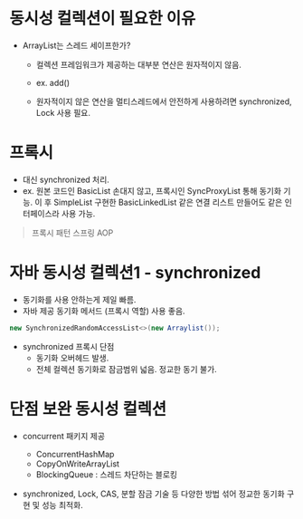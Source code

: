 # 동시성 컬렉션이 필요한 이유
- ArrayList는 스레드 세이프한가?
  - 컬렉션 프레임워크가 제공하는 대부분 연산은 원자적이지 않음.
  - ex. add()
 
  - 원자적이지 않은 연산을 멀티스레드에서 안전하게 사용하려면 synchronized, Lock 사용 필요.

# 프록시
* 대신 synchronized 처리.
* ex. 원본 코드인 BasicList 손대지 않고, 프록시인 SyncProxyList 통해 동기화 기능.
      이 후 SimpleList 구현한 BasicLinkedList 같은 연결 리스트 만들어도 같은 인터페이스라 사용 가능.

> 프록시 패턴
> 스프링 AOP

# 자바 동시성 컬렉션1 - synchronized
* 동기화를 사용 안하는게 제일 빠름.
* 자바 제공 동기화 메서드 (프록시 역할) 사용 좋음.
```java
new SynchronizedRandomAccessList<>(new Arraylist());
```

* synchronized 프록시 단점
  - 동기화 오버헤드 발생.
  - 전체 컬렉션 동기화로 잠금범위 넓음. 정교한 동기 불가.
 
# 단점 보완 동시성 컬렉션
* concurrent 패키지 제공
  - ConcurrentHashMap
  - CopyOnWriteArrayList
  - BlockingQueue : 스레드 차단하는 블로킹 
 
* synchronized, Lock, CAS, 분할 잠금 기술 등 다양한 방법 섞어 정교한 동기화 구현 및 성능 최적화.
